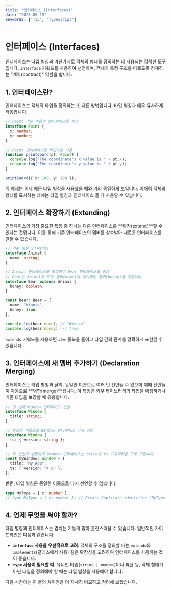 ```yaml
---
title: "인터페이스 (Interfaces)"
date: "2025-09-19"
keywords: ["TIL", "Typescript"]
---
```


# 인터페이스 (Interfaces)

인터페이스는 타입 별칭과 마찬가지로 객체의 형태를 정의하는 데 사용되는 강력한 도구입니다. `interface` 키워드를 사용하여 선언하며, 객체가 특정 구조를 따르도록 강제하는 "계약(contract)" 역할을 합니다.

## 1. 인터페이스란?

인터페이스는 객체의 타입을 정의하는 또 다른 방법입니다. 타입 별칭과 매우 유사하게 작동합니다.

```typescript
// Point 라는 이름의 인터페이스를 정의
interface Point {
  x: number;
  y: number;
}

// Point 인터페이스를 타입으로 사용
function printCoord(pt: Point) {
  console.log("The coordinate's x value is " + pt.x);
  console.log("The coordinate's y value is " + pt.y);
}

printCoord({ x: 100, y: 100 });
```

위 예제는 어제 배운 타입 별칭을 사용했을 때와 거의 동일하게 보입니다. 이처럼 객체의 형태를 묘사하는 데에는 타입 별칭과 인터페이스 둘 다 사용할 수 있습니다.

## 2. 인터페이스 확장하기 (Extending)

인터페이스의 가장 중요한 특징 중 하나는 다른 인터페이스를 **확장(extend)**할 수 있다는 것입니다. 이를 통해 기존 인터페이스의 멤버를 상속받아 새로운 인터페이스를 만들 수 있습니다.

```typescript
// 기본 동물 인터페이스
interface Animal {
  name: string;
}

// Animal 인터페이스를 확장하여 Bear 인터페이스를 정의
// Bear는 Animal의 모든 멤버(name)와 추가적인 멤버(honey)를 가집니다.
interface Bear extends Animal {
  honey: boolean;
}

const bear: Bear = {
  name: "Winnie",
  honey: true,
};

console.log(bear.name); // "Winnie"
console.log(bear.honey); // true
```

`extends` 키워드를 사용하면 코드 중복을 줄이고 타입 간의 관계를 명확하게 표현할 수 있습니다.

## 3. 인터페이스에 새 멤버 추가하기 (Declaration Merging)

인터페이스는 타입 별칭과 달리, 동일한 이름으로 여러 번 선언될 수 있으며 이때 선언들이 자동으로 **병합(merge)**됩니다. 이 특징은 외부 라이브러리의 타입을 확장하거나 기존 타입을 보강할 때 유용합니다.

```typescript
// 첫 번째 Window 인터페이스 선언
interface Window {
  title: string;
}

// 동일한 이름으로 Window 인터페이스 다시 선언
interface Window {
  ts: { version: string };
}

// 두 선언이 병합되어 Window 인터페이스는 title과 ts 프로퍼티를 모두 가집니다.
const myWindow: Window = {
  title: "My App",
  ts: { version: "4.8" },
};
```

반면, 타입 별칭은 동일한 이름으로 다시 선언할 수 없습니다.

```typescript
type MyType = { x: number };
// type MyType = { y: number }; // Error: Duplicate identifier 'MyType'.
```

## 4. 언제 무엇을 써야 할까?

타입 별칭과 인터페이스는 겹치는 기능이 많아 혼란스러울 수 있습니다. 일반적인 가이드라인은 다음과 같습니다.

- **`interface` 사용을 우선적으로 고려**: 객체의 구조를 정의할 때는 `extends`와 `implements`(클래스에서 사용) 같은 확장성을 고려하여 인터페이스를 사용하는 것이 좋습니다.
- **`type` 사용이 필요할 때**: 유니언 타입(`string | number`)이나 튜플 등, 객체 형태가 아닌 타입을 정의해야 할 때는 타입 별칭을 사용해야 합니다.

다음 시간에는 이 둘의 차이점을 더 자세히 비교하고 정리해 보겠습니다.
